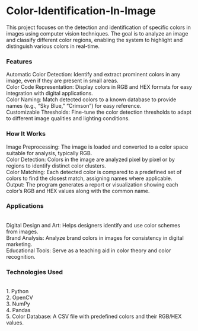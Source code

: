# Color-Identification-In-Image
This project focuses on the detection and identification of specific colors in images using computer vision techniques. The goal is to analyze an image and classify different color regions, enabling the system to highlight and distinguish various colors in real-time.

### Features
Automatic Color Detection: Identify and extract prominent colors in any image, even if they are present in small areas.
<br>
Color Code Representation: Display colors in RGB and HEX formats for easy integration with digital applications.
<br>
Color Naming: Match detected colors to a known database to provide names (e.g., “Sky Blue,” “Crimson”) for easy reference.
<br>
Customizable Thresholds: Fine-tune the color detection thresholds to adapt to different image qualities and lighting conditions.
<br>
### How It Works
Image Preprocessing: The image is loaded and converted to a color space suitable for analysis, typically RGB.
<br>
Color Detection: Colors in the image are analyzed pixel by pixel or by regions to identify distinct color clusters.
<br>
Color Matching: Each detected color is compared to a predefined set of colors to find the closest match, assigning names where applicable.
<br>
Output: The program generates a report or visualization showing each color’s RGB and HEX values along with the common name.
### Applications
<br>
Digital Design and Art: Helps designers identify and use color schemes from images.
<br>
Brand Analysis: Analyze brand colors in images for consistency in digital marketing.
<br>
Educational Tools: Serve as a teaching aid in color theory and color recognition.
<br>

### Technologies Used
<br>
1. Python
<br>
2. OpenCV 
<br>
3. NumPy 
<br>
4. Pandas 
<br>
5. Color Database: A CSV file with predefined colors and their RGB/HEX values.
